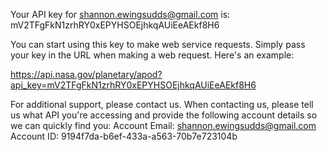 Your API key for shannon.ewingsudds@gmail.com is:
mV2TFgFkN1zrhRY0xEPYHSOEjhkqAUiEeAEkf8H6

You can start using this key to make web service requests. Simply pass your key in the URL when making a web request. Here's an example:

https://api.nasa.gov/planetary/apod?api_key=mV2TFgFkN1zrhRY0xEPYHSOEjhkqAUiEeAEkf8H6

For additional support, please contact us. When contacting us, please tell us what API you're accessing and provide the following account details so we can quickly find you:
Account Email: shannon.ewingsudds@gmail.com
Account ID: 9194f7da-b6ef-433a-a563-70b7e723104b